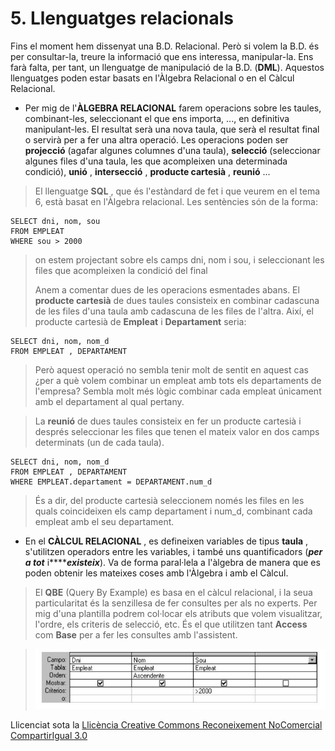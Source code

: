 # 5. Llenguatges relacionals

Fins el moment hem dissenyat una B.D. Relacional. Però si volem la B.D. és per
consultar-la, treure la informació que ens interessa, manipular-la. Ens farà
falta, per tant, un llenguatge de manipulació de la B.D. (**DML**). Aquestos
llenguatges poden estar basats en l'Àlgebra Relacional o en el Càlcul
Relacional.

  * Per mig de l'**ÀLGEBRA RELACIONAL** farem operacions sobre les taules, combinant-les, seleccionant el que ens importa, ..., en definitiva manipulant-les. El resultat serà una nova taula, que serà el resultat final o servirà per a fer una altra operació. Les operacions poden ser **projecció** (agafar algunes columnes d'una taula), **selecció** (seleccionar algunes files d'una taula, les que acompleixen una determinada condició), **unió** , **intersecció** , **producte cartesià** , **reunió** ...

> El llenguatge **SQL** , que és l'estàndard de fet i que veurem en el tema 6,
> està basat en l'Àlgebra relacional. Les sentències són de la forma:
~~~
SELECT dni, nom, sou  
FROM EMPLEAT  
WHERE sou > 2000
~~~
> on estem projectant sobre els camps dni, nom i sou, i seleccionant les files
> que acompleixen la condició del final
>
> Anem a comentar dues de les operacions esmentades abans. El **producte
> cartesià** de dues taules consisteix en combinar cadascuna de les files
> d'una taula amb cadascuna de les files de l'altra. Així, el producte
> cartesià de **Empleat** i **Departament** seria:
~~~
SELECT dni, nom, nom_d  
FROM EMPLEAT , DEPARTAMENT
~~~
> Però aquest operació no sembla tenir molt de sentit en aquest cas ¿per a què
> volem combinar un empleat amb tots els departaments de l'empresa? Sembla
> molt més lògic combinar cada empleat únicament amb el departament al qual
> pertany.

> La **reunió** de dues taules consisteix en fer un producte cartesià i
> després seleccionar les files que tenen el mateix valor en dos camps
> determinats (un de cada taula).
~~~
SELECT dni, nom, nom_d  
FROM EMPLEAT , DEPARTAMENT  
WHERE EMPLEAT.departament = DEPARTAMENT.num_d
~~~
> És a dir, del producte cartesià seleccionem només les files en les quals
> coincideixen els camp departament i num_d, combinant cada empleat amb el seu
> departament.

  * En el **CÀLCUL RELACIONAL** , es defineixen variables de tipus **taula** , s'utilitzen operadors entre les variables, i també uns quantificadors (_**per a tot**_ i****_**existeix**_). Va de forma paral·lela a l'àlgebra de manera que es poden obtenir les mateixes coses amb l'Àlgebra i amb el Càlcul.

> El **QBE** (Query By Example) es basa en el càlcul relacional, i la seua
> particularitat és la senzillesa de fer consultes per als no experts. Per mig
> d'una plantilla podrem col·locar els atributs que volem visualitzar,
> l'ordre, els criteris de selecció, etc. És el que utilitzen tant **Access**
> com **Base** per a fer les consultes amb l'assistent.

> ![](T3_5_1.png)



Llicenciat sota la  [Llicència Creative Commons Reconeixement NoComercial
CompartirIgual 3.0](http://creativecommons.org/licenses/by-nc-sa/3.0/)

